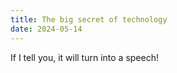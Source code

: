 ```yaml
---
title: The big secret of technology
date: 2024-05-14
---
```


If I tell you, it will turn into a speech!

